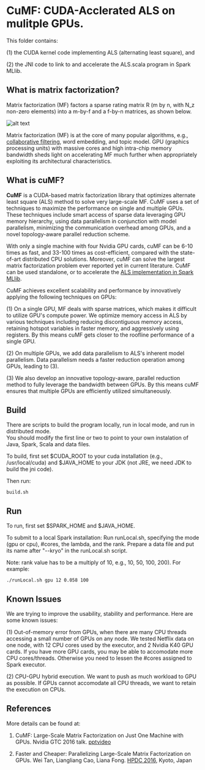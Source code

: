 # CuMF: CUDA-Acclerated ALS on mulitple GPUs. 

This folder contains:

(1) the CUDA kernel code implementing ALS (alternating least square), and 

(2) the JNI code to link to and accelerate the ALS.scala program in Spark MLlib.

## What is matrix factorization?

Matrix factorization (MF) factors a sparse rating matrix R (m by n, with N_z non-zero elements) into a m-by-f and a f-by-n matrices, as shown below.

![alt text](https://github.com/wei-tan/CUDA-MLlib/raw/master/als/images/mf.png "matrix factorization")
 
Matrix factorization (MF) is at the core of many popular algorithms, e.g., [collaborative filtering](https://en.wikipedia.org/wiki/Collaborative_filtering), word embedding, and topic model. GPU (graphics processing units) with massive cores and high intra-chip memory bandwidth sheds light on accelerating MF much further when appropriately exploiting its architectural characteristics.

## What is cuMF?

**CuMF** is a CUDA-based matrix factorization library that optimizes alternate least square (ALS) method to solve very large-scale MF. CuMF uses a set of techniques to maximize the performance on single and multiple GPUs. These techniques include smart access of sparse data leveraging GPU memory hierarchy, using data parallelism in conjunction with model parallelism, minimizing the communication overhead among GPUs, and a novel topology-aware parallel reduction scheme.

With only a single machine with four Nvidia GPU cards, cuMF can be 6-10 times as fast, and 33-100 times as cost-efficient, compared with the state-of-art distributed CPU solutions. Moreover, cuMF can solve the largest matrix factorization problem ever reported yet in current literature. CuMF can be used standalone, or to accelerate the [ALS implementation in Spark MLlib](https://github.com/apache/spark/blob/master/mllib/src/main/scala/org/apache/spark/ml/recommendation/ALS.scala).

CuMF achieves excellent scalability and performance by innovatively applying the following techniques on GPUs:  

(1) On a single GPU, MF deals with sparse matrices, which makes it difficult to utilize GPU's compute power. We optimize memory access in ALS by various techniques including reducing discontiguous memory access, retaining hotspot variables in faster memory, and aggressively using registers. By this means cuMF gets closer to the roofline performance of a single GPU. 

(2) On multiple GPUs, we add data parallelism to ALS's inherent model parallelism. Data parallelism needs a faster reduction operation among GPUs, leading to (3).

(3) We also develop an innovative topology-aware, parallel reduction method to fully leverage the bandwidth between GPUs. By this means cuMF ensures that multiple GPUs are efficiently utilized simultaneously.


## Build
There are scripts to build the program locally, run in local mode, and run in distributed mode.  
You should modify the first line or two to point to your own instalation of Java, Spark, Scala and data files.

To build, first set $CUDA_ROOT to your cuda installation (e.g., /usr/local/cuda) and $JAVA_HOME to your JDK (not JRE, we need JDK to build the jni code).

Then run:

	build.sh


## Run

To run, first set $SPARK_HOME and $JAVA_HOME. 

To submit to a local Spark installation:
Run runLocal.sh, specifying the mode (gpu or cpu), #cores, the lambda, and the rank. Prepare a data file and put its name after "--kryo" in the runLocal.sh script.

Note: rank value has to be a multiply of 10, e.g., 10, 50, 100, 200). For example:

	./runLocal.sh gpu 12 0.058 100

## Known Issues
We are trying to improve the usability, stability and performance. Here are some known issues:

(1) Out-of-memory error from GPUs, when there are many CPU threads accessing a small number of GPUs on any node. We tested Netflix data on one node, with 12 CPU cores used by the executor, and 2 Nvidia K40 GPU cards. If you have more GPU cards, you may be able to accomodate more CPU cores/threads. Otherwise you need to lessen the #cores assigned to Spark executor.

(2) CPU-GPU hybrid execution. We want to push as much workload to GPU as possible. If GPUs cannot accomodate all CPU threads, we want to retain the execution on CPUs.

## References

More details can be found at:

1) CuMF: Large-Scale Matrix Factorization on Just One Machine with GPUs. Nvidia GTC 2016 talk. [ppt](http://www.slideshare.net/tanwei/s6211-cumf-largescale-matrix-factorization-on-just-one-machine-with-gpus)[video](http://on-demand.gputechconf.com/gtc/2016/video/S6211.html)

2) Faster and Cheaper: Parallelizing Large-Scale Matrix Factorization on GPUs. Wei Tan, Liangliang Cao, Liana Fong. [HPDC 2016](http://arxiv.org/abs/1603.03820), Kyoto, Japan
